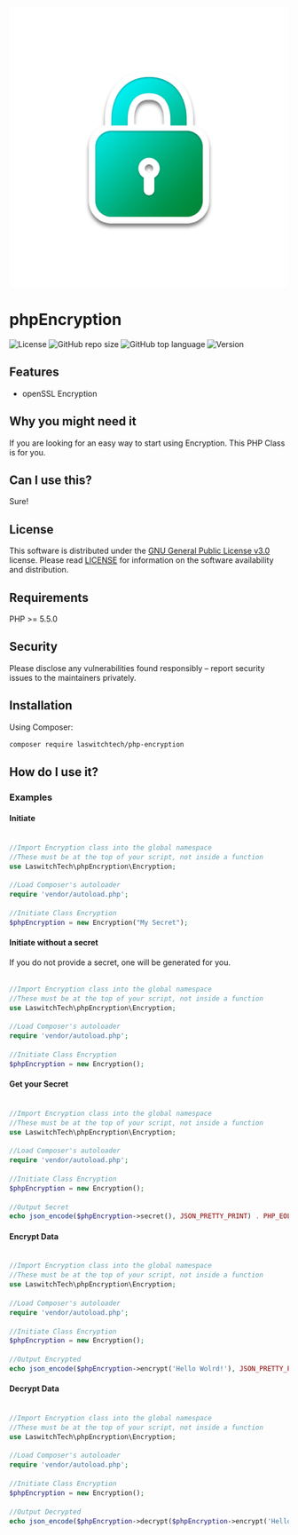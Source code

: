 ![GitHub repo logo](/dist/img/logo.png)

# phpEncryption
![License](https://img.shields.io/github/license/LouisOuellet/php-encryption?style=for-the-badge)
![GitHub repo size](https://img.shields.io/github/repo-size/LouisOuellet/php-encryption?style=for-the-badge&logo=github)
![GitHub top language](https://img.shields.io/github/languages/top/LouisOuellet/php-encryption?style=for-the-badge)
![Version](https://img.shields.io/github/v/release/LouisOuellet/php-encryption?label=Version&style=for-the-badge)

## Features
 - openSSL Encryption

## Why you might need it
If you are looking for an easy way to start using Encryption. This PHP Class is for you.

## Can I use this?
Sure!

## License
This software is distributed under the [GNU General Public License v3.0](https://www.gnu.org/licenses/gpl-3.0.en.html) license. Please read [LICENSE](LICENSE) for information on the software availability and distribution.

## Requirements
PHP >= 5.5.0

## Security
Please disclose any vulnerabilities found responsibly – report security issues to the maintainers privately.

## Installation
Using Composer:
```sh
composer require laswitchtech/php-encryption
```

## How do I use it?

### Examples
#### Initiate
```php

//Import Encryption class into the global namespace
//These must be at the top of your script, not inside a function
use LaswitchTech\phpEncryption\Encryption;

//Load Composer's autoloader
require 'vendor/autoload.php';

//Initiate Class Encryption
$phpEncryption = new Encryption("My Secret");
```

#### Initiate without a secret
If you do not provide a secret, one will be generated for you.
```php

//Import Encryption class into the global namespace
//These must be at the top of your script, not inside a function
use LaswitchTech\phpEncryption\Encryption;

//Load Composer's autoloader
require 'vendor/autoload.php';

//Initiate Class Encryption
$phpEncryption = new Encryption();
```

#### Get your Secret
```php

//Import Encryption class into the global namespace
//These must be at the top of your script, not inside a function
use LaswitchTech\phpEncryption\Encryption;

//Load Composer's autoloader
require 'vendor/autoload.php';

//Initiate Class Encryption
$phpEncryption = new Encryption();

//Output Secret
echo json_encode($phpEncryption->secret(), JSON_PRETTY_PRINT) . PHP_EOL;
```

#### Encrypt Data
```php

//Import Encryption class into the global namespace
//These must be at the top of your script, not inside a function
use LaswitchTech\phpEncryption\Encryption;

//Load Composer's autoloader
require 'vendor/autoload.php';

//Initiate Class Encryption
$phpEncryption = new Encryption();

//Output Encrypted
echo json_encode($phpEncryption->encrypt('Hello Wolrd!'), JSON_PRETTY_PRINT) . PHP_EOL;
```

#### Decrypt Data
```php

//Import Encryption class into the global namespace
//These must be at the top of your script, not inside a function
use LaswitchTech\phpEncryption\Encryption;

//Load Composer's autoloader
require 'vendor/autoload.php';

//Initiate Class Encryption
$phpEncryption = new Encryption();

//Output Decrypted
echo json_encode($phpEncryption->decrypt($phpEncryption->encrypt('Hello Wolrd!')), JSON_PRETTY_PRINT) . PHP_EOL;
```
